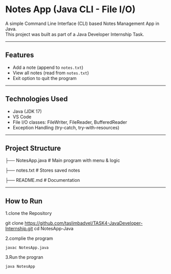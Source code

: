 # Notes App (Java CLI - File I/O)

A simple Command Line Interface (CLI) based Notes Management App in Java.  
This project was built as part of a Java Developer Internship Task.

---

## Features

- Add a note (append to `notes.txt`)
- View all notes (read from `notes.txt`)
- Exit option to quit the program

---

## Technologies Used

- Java (JDK 17)
- VS Code
- File I/O classes: FileWriter, FileReader, BufferedReader
- Exception Handling (try-catch, try-with-resources)

---

## Project Structure

├── NotesApp.java # Main program with menu & logic

├── notes.txt # Stores saved notes

├── README.md # Documentation

---

## How to Run

1.clone the Repository

git clone https://github.com/taslimbadvel/TASK4-JavaDeveloper-Internship.git
cd NotesApp-Java

2.complie the program

    javac NotesApp.java

3.Run the progran

    java NotesApp
